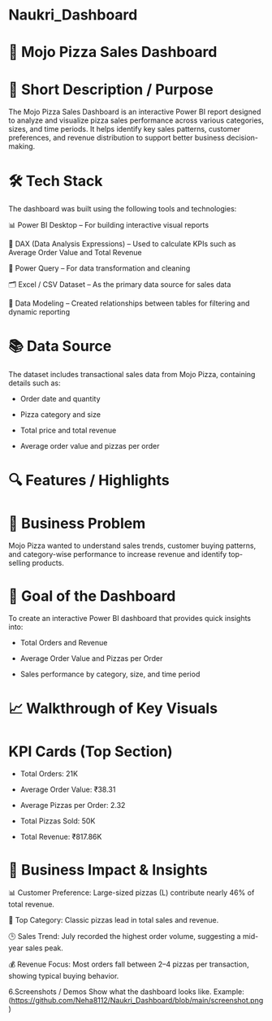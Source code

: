 # Naukri_Dashboard

# 🍕 Mojo Pizza Sales Dashboard
# 🧾 Short Description / Purpose

The Mojo Pizza Sales Dashboard is an interactive Power BI report designed to analyze and visualize pizza sales performance across various categories, sizes, and time periods.
It helps identify key sales patterns, customer preferences, and revenue distribution to support better business decision-making.

# 🛠️ Tech Stack

The dashboard was built using the following tools and technologies:

📊 Power BI Desktop – For building interactive visual reports

🧮 DAX (Data Analysis Expressions) – Used to calculate KPIs such as Average Order Value and Total Revenue

🧹 Power Query – For data transformation and cleaning

🗂️ Excel / CSV Dataset – As the primary data source for sales data

🧠 Data Modeling – Created relationships between tables for filtering and dynamic reporting

# 📚 Data Source

The dataset includes transactional sales data from Mojo Pizza, containing details such as:

- Order date and quantity

- Pizza category and size

- Total price and total revenue

- Average order value and pizzas per order

# 🔍 Features / Highlights
# 🧩 Business Problem

Mojo Pizza wanted to understand sales trends, customer buying patterns, and category-wise performance to increase revenue and identify top-selling products.

# 🎯 Goal of the Dashboard

To create an interactive Power BI dashboard that provides quick insights into:

- Total Orders and Revenue

- Average Order Value and Pizzas per Order

- Sales performance by category, size, and time period

# 📈 Walkthrough of Key Visuals
# KPI Cards (Top Section)

- Total Orders: 21K

- Average Order Value: ₹38.31

- Average Pizzas per Order: 2.32

- Total Pizzas Sold: 50K

- Total Revenue: ₹817.86K

# 💼 Business Impact & Insights

📊 Customer Preference: Large-sized pizzas (L) contribute nearly 46% of total revenue.

🍗 Top Category: Classic pizzas lead in total sales and revenue.

🕒 Sales Trend: July recorded the highest order volume, suggesting a mid-year sales peak.

💰 Revenue Focus: Most orders fall between 2–4 pizzas per transaction, showing typical buying behavior.


6.Screenshots / Demos
Show what the dashboard looks like.
Example: (https://github.com/Neha8112/Naukri_Dashboard/blob/main/screenshot.png)


















